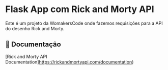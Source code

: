 # Flask App com Rick and Morty API

Este é um projeto da WomakersCode onde fazemos requisições para a API do desenho Rick and Morty.

## 📑 Documentação
[Rick and Morty API Documentation]https://rickandmortyapi.com/documentation)
